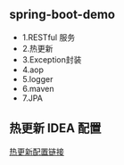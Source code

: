 ## spring-boot-demo

* 1.RESTful 服务
* 2.热更新
* 3.Exception封装
* 4.aop
* 5.logger
* 6.maven
* 7.JPA


## 热更新 IDEA 配置
[热更新配置链接](http://blog.csdn.net/wjc475869/article/details/52442484)